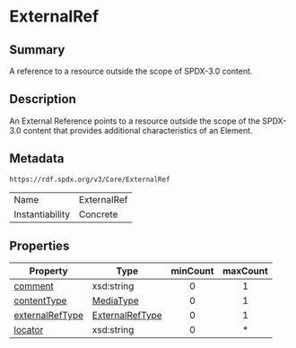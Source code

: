 <!-- Automatically generated by spec-parser v2.0.0 on 2024-01-26T22:18:46.241893+00:00 -->
<!-- SPDX-License-Identifier: Community-Spec-1.0 -->

# ExternalRef

## Summary

A reference to a resource outside the scope of SPDX-3.0 content.


## Description

An External Reference points to a resource outside the scope of the SPDX-3.0 content
that provides additional characteristics of an Element.


## Metadata

`https://rdf.spdx.org/v3/Core/ExternalRef`


| | |
|---|---|
| Name | ExternalRef |
| Instantiability | Concrete |




## Properties

| Property | Type | minCount | maxCount |
|---|---|:---:|:---:|
| [comment](../Properties/comment.md) | xsd:string | 0 | 1 |
| [contentType](../Properties/contentType.md) | [MediaType](../Datatypes/MediaType.md) | 0 | 1 |
| [externalRefType](../Properties/externalRefType.md) | [ExternalRefType](../Vocabularies/ExternalRefType.md) | 0 | 1 |
| [locator](../Properties/locator.md) | xsd:string | 0 | * |

